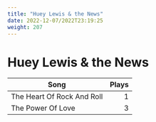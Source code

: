 ```yaml
---
title: "Huey Lewis & the News"
date: 2022-12-07/2022T23:19:25
weight: 207
---
```


# Huey Lewis & the News

 Song | Plays 
----- | -----:
The Heart Of Rock And Roll | 1
The Power Of Love | 3
